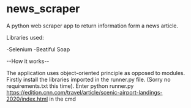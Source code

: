 # news_scraper
A python web scraper app to return information form a news article.

Libraries used:

-Selenium
-Beatiful Soap

--How it works--

The application uses object-oriented principle as opposed to modules. 
Firstly install the libraries imported in the runner.py file. (Sorry no requirements.txt this time).
Enter python runner.py https://edition.cnn.com/travel/article/scenic-airport-landings-2020/index.html in the cmd




